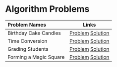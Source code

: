 # Algorithm Problems

|Problem Names|Links|
| :--- | :---: |
|Birthday Cake Candles | [Problem](https://www.hackerrank.com/challenges/birthday-cake-candles/problem) [Solution](https://github.com/SiddharthaPramanik/Hacker-Rank/blob/master/Problem-Solving/Algorithm/birthday-cake-candles.py)|
Time Conversion | [Problem](https://www.hackerrank.com/challenges/time-conversion/problem)  [Solution](https://github.com/SiddharthaPramanik/Hacker-Rank/blob/master/Problem-Solving/Algorithm/time-conversion.py)|
Grading Students | [Problem](https://www.hackerrank.com/challenges/grading/problem)  [Solution](https://github.com/SiddharthaPramanik/Hacker-Rank/blob/master/Problem-Solving/Algorithm/grading-students.py)|
Forming a Magic Square | [Problem](https://www.hackerrank.com/challenges/magic-square-forming/problem)  [Solution](https://github.com/SiddharthaPramanik/Hacker-Rank/blob/master/Problem-Solving/Algorithm/forming-a-magic-square.py)|